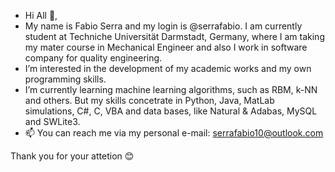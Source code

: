 - Hi All 👋, 
- My name is Fabio Serra and my login is @serrafabio. I am currently student at Techniche Universität Darmstadt, Germany, where I am taking my mater course in 
Mechanical Engineer and also I work in software company for quality engineering. 
- I’m interested in the development of my academic works and my own programming skills.
- I’m currently learning machine learning algorithms, such as RBM, k-NN and others. But my skills concetrate in Python, Java, MatLab simulations, C#, C, VBA and data bases, like
Natural & Adabas, MySQL and SWLite3.
- 📫 You can reach me via my personal e-mail: serrafabio10@outlook.com

Thank you for your attetion 😊

<!---
serrafabio/serrafabio is a ✨ special ✨ repository because its `README.md` (this file) appears on your GitHub profile.
You can click the Preview link to take a look at your changes.
--->
